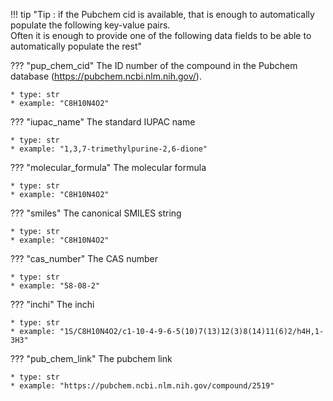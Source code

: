!!! tip "Tip : if the Pubchem cid is available, that is enough to automatically  populate the following key-value pairs. <br/> Often it is enough to provide one of the following data fields to be able to automatically populate the rest"

??? "pup_chem_cid"
    The ID number of the compound in the Pubchem database (https://pubchem.ncbi.nlm.nih.gov/).

    * type: str
    * example: "C8H10N4O2"  

??? "iupac_name"
    The standard IUPAC name

    * type: str
    * example: "1,3,7-trimethylpurine-2,6-dione"

??? "molecular_formula"
    The molecular formula

    * type: str
    * example: "C8H10N4O2"   

??? "smiles"
    The canonical SMILES string

    * type: str
    * example: "C8H10N4O2"       

??? "cas_number"
    The CAS number

    * type: str
    * example: "58-08-2" 

??? "inchi"
    The inchi

    * type: str
    * example: "1S/C8H10N4O2/c1-10-4-9-6-5(10)7(13)12(3)8(14)11(6)2/h4H,1-3H3" 

??? "pub_chem_link"
    The pubchem link

    * type: str
    * example: "https://pubchem.ncbi.nlm.nih.gov/compound/2519"     